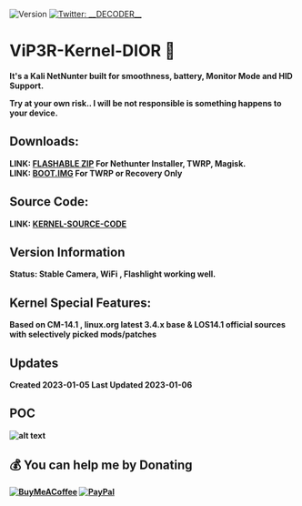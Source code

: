![Version](https://img.shields.io/badge/version-1.0-blue.svg?cacheSeconds=2592000)
[![Twitter: \_\_DECODER\_\_](https://img.shields.io/twitter/follow/\_\_DECODER\_\_.svg?style=social)](https://twitter.com/\_\_DECODER\_\_)
# ViP3R-Kernel-DIOR 👋
  <b> It's a Kali NetNunter built for smoothness, battery, Monitor Mode and HID Support.
  
  Try at your own risk.. I will be not responsible is something happens to your device.
  
## Downloads:
  <b> LINK: [FLASHABLE ZIP](https://mega.nz/file/XvJEGLTT#0-k--3MQOYRre6mg9VRzxSZg9xYJyqROmRfWLLElhwI) For Nethunter Installer, TWRP, Magisk. <br>
  <b> LINK: [BOOT.IMG](https://mega.nz/file/DvZWGLjQ#qJaeZmxVU19TuNoZO-i_YaWllsUPDmOZ67yUroEFm9I) For TWRP or Recovery Only
  
  
## Source Code:
  LINK: [KERNEL-SOURCE-CODE](
  https://github.com/MIDNIGHT-DEVELOPER/Kernel_Source_N_dior.git)
  
## Version Information
  Status: Stable
  Camera, WiFi , Flashlight working well.

## Kernel Special Features: 
  Based on CM-14.1 , linux.org latest 3.4.x base & LOS14.1 official sources with selectively picked mods/patches

## Updates
  Created 2023-01-05
  Last Updated 2023-01-06

## POC
   ![alt text](https://github.com/MIDNIGHT-DEVELOPER/ViP3R-Kernel-DIOR/blob/main/Screenshot_20230105-161500.png?raw=true)

## 💰 You can help me by Donating
  [![BuyMeACoffee](https://img.shields.io/badge/Buy%20Me%20a%20Coffee-ffdd00?style=for-the-badge&logo=buy-me-a-coffee&logoColor=black)](https://buymeacoffee.com/iamcoder) [![PayPal](https://img.shields.io/badge/PayPal-00457C?style=for-the-badge&logo=paypal&logoColor=white)](https://paypal.me/IamCODER)

